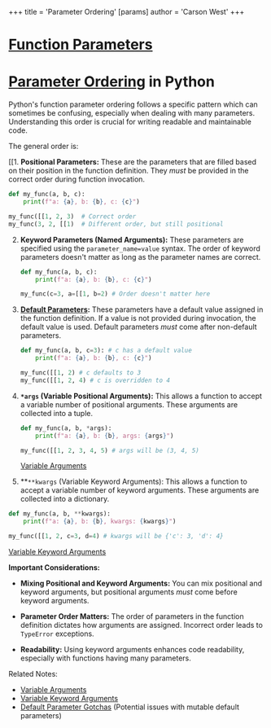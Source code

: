 +++
 title = 'Parameter Ordering'
[params]
	author = 'Carson West'
+++
# [Function Parameters](./../function-parameters/)
# [Parameter Ordering](./../parameter-ordering/) in Python

Python's function parameter ordering follows a specific pattern which can sometimes be confusing, especially when dealing with many parameters. Understanding this order is crucial for writing readable and maintainable code.

The general order is:

[[1. **Positional Parameters:** These are the parameters that are filled based on their position in the function definition.  They *must* be provided in the correct order during function invocation.

   ```python
   def my_func(a, b, c):
       print(f"a: {a}, b: {b}, c: {c}")

   my_func([[1, 2, 3)  # Correct order
   my_func(3, 2, [[1)  # Different order, but still positional
   ```

2. **Keyword Parameters (Named Arguments):**  These parameters are specified using the `parameter_name=value` syntax.  The order of keyword parameters doesn't matter as long as the parameter names are correct.

   ```python
   def my_func(a, b, c):
       print(f"a: {a}, b: {b}, c: {c}")

   my_func(c=3, a=[[1, b=2) # Order doesn't matter here
   ```

3. **[Default Parameters](./../default-parameters/):** These parameters have a default value assigned in the function definition. If a value is not provided during invocation, the default value is used.  Default parameters *must* come after non-default parameters.

   ```python
   def my_func(a, b, c=3): # c has a default value
       print(f"a: {a}, b: {b}, c: {c}")

   my_func([[1, 2) # c defaults to 3
   my_func([[1, 2, 4) # c is overridden to 4
   ```

4. **`*args` (Variable Positional Arguments):**  This allows a function to accept a variable number of positional arguments.  These arguments are collected into a tuple.

   ```python
   def my_func(a, b, *args):
       print(f"a: {a}, b: {b}, args: {args}")

   my_func([[1, 2, 3, 4, 5) # args will be (3, 4, 5)
   ```
   [Variable Arguments](./../variable-arguments/)

5.  **`**kwargs` (Variable Keyword Arguments): This allows a function to accept a variable number of keyword arguments. These arguments are collected into a dictionary.

   ```python
   def my_func(a, b, **kwargs):
       print(f"a: {a}, b: {b}, kwargs: {kwargs}")

   my_func([[1, 2, c=3, d=4) # kwargs will be {'c': 3, 'd': 4}
   ```
   [Variable Keyword Arguments](./../variable-keyword-arguments/)


**Important Considerations:**

* **Mixing Positional and Keyword Arguments:** You can mix positional and keyword arguments, but positional arguments *must* come before keyword arguments.

* **Parameter Order Matters:**  The order of parameters in the function definition dictates how arguments are assigned. Incorrect order leads to `TypeError` exceptions.

* **Readability:** Using keyword arguments enhances code readability, especially with functions having many parameters.


Related Notes:
- [Variable Arguments](./../variable-arguments/)
- [Variable Keyword Arguments](./../variable-keyword-arguments/)
- [Default Parameter Gotchas](./../default-parameter-gotchas/) (Potential issues with mutable default parameters)

